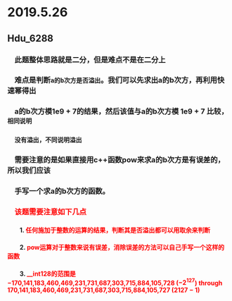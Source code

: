 # 2019.5.26
## Hdu_6288
### &emsp;此题整体思路就是二分，但是难点不是在二分上
### &emsp;难点是判断`a的b次方是否溢出`。我们可以先求出a的b次方，再利用快速幂得出
### &emsp;a的b次方模1e9 + 7的结果，然后该值与a的b次方模 1e9 + 7 比较，`相同说明`
### &emsp;`没有溢出，不同说明溢出`
### &emsp;需要注意的是如果直接用c++函数pow来求a的b次方是有误差的，所以我们应该
### &emsp;手写一个求a的b次方的函数。
### &emsp;<font color = red>该题需要注意如下几点</font>
#### &emsp;&emsp;1. <font color = 	#FF0000> 任何施加于整数的运算的结果，判断其是否溢出都可以用取余来判断</font>
#### &emsp;&emsp;2. <font color = red> pow运算对于整数来说有误差，消除误差的方法可以自己手写一个这样的函数</font>
#### &emsp;&emsp;3. <font color = red> __int128的范围是−170,141,183,460,469,231,731,687,303,715,884,105,728 (${-2^127}$) through 170,141,183,460,469,231,731,687,303,715,884,105,727 (2127 − 1)

